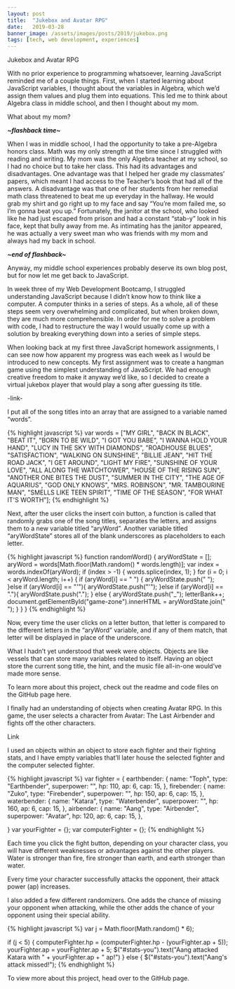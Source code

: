 ```yaml
---
layout: post
title:  "Jukebox and Avatar RPG"
date:   2019-03-28
banner_image: /assets/images/posts/2019/jukebox.png
tags: [tech, web development, experiences]
---
```


Jukebox and Avatar RPG


With no prior experience to programming whatsoever, learning JavaScript reminded me of a couple things. First, when I started learning about JavaScript variables, I thought about the variables in Algebra, which we’d assign them values and plug them into equations. This led me to think about Algebra class in middle school, and then I thought about my mom.

<!--more-->

What about my mom?

***~flashback time~***

When I was in middle school, I had the opportunity to take a pre-Algebra honors class. Math was my only strength at the time since I struggled with reading and writing. My mom was the only Algebra teacher at my school, so I had no choice but to take her class. This had its advantages and disadvantages. One advantage was that I helped her grade my classmates’ papers, which meant I had access to the Teacher’s book that had all of the answers. A disadvantage was that one of her students from her remedial math class threatened to beat me up everyday in the hallway. He would grab my shirt and go right up to my face and say “You’re mom failed me, so I’m gonna beat you up.” Fortunately, the janitor at the school, who looked like he had just escaped from prison and had a constant “stab-y” look in his face, kept that bully away from me. As intimating has the janitor appeared, he was actually a very sweet man who was friends with my mom and always had my back in school. 

***~end of flashback~***

Anyway, my middle school experiences probably deserve its own blog post, but for now let me get back to JavaScript. 

In week three of my Web Development Bootcamp, I struggled understanding JavaScript because I didn’t know how to think like a computer. A computer thinks in a series of steps. As a whole, all of these steps seem very overwhelming and complicated, but when broken down, they are much more comprehensible. In order for me to solve a problem with code, I had to restructure the way I would usually come up with a solution by breaking everything down into a series of simple steps.

When looking back at my first three JavaScript homework assignments, I can see now how apparent my progress was each week as I would be introduced to new concepts. My first assignment was to create a hangman game using the simplest understanding of JavaScript. We had enough creative freedom to make it anyway we’d like, so I decided to create a virtual jukebox player that would play a song after guessing its title.

-link-

I put all of the song titles into an array that are assigned to a variable named “words”.

{% highlight javascript %}
var words = ["MY GIRL", "BACK IN BLACK", "BEAT IT", "BORN TO BE WILD", 
"I GOT YOU BABE", "I WANNA HOLD YOUR HAND", "LUCY IN THE SKY WITH DIAMONDS", "ROADHOUSE BLUES", 
"SATISFACTION", "WALKING ON SUNSHINE", "BILLIE JEAN", "HIT THE ROAD JACK", "I GET AROUND", "LIGHT MY FIRE", 
"SUNSHINE OF YOUR LOVE", "ALL ALONG THE WATCHTOWER", "HOUSE OF THE RISING SUN", "ANOTHER ONE BITES THE DUST",
"SUMMER IN THE CITY", "THE AGE OF AQUARIUS", "GOD ONLY KNOWS", "MRS. ROBINSON", "MR. TAMBOURINE MAN", "SMELLS LIKE TEEN SPIRIT", 
"TIME OF THE SEASON", "FOR WHAT IT\'S WORTH”];
{% endhighlight %}



Next, after the user clicks the insert coin button, a function is called that randomly grabs one of the song titles, separates the letters, and assigns them to a new variable titled “aryWord”. Another variable titled “aryWordState” stores all of the blank underscores as placeholders to each letter.


{% highlight javascript %}
function randomWord() {
    aryWordState = [];
    aryWord = words[Math.floor(Math.random() * words.length)];
    var index = words.indexOf(aryWord);
    if (index > -1) {
        words.splice(index, 1);
    }
    for (i = 0; i < aryWord.length; i++) {
        if (aryWord[i] == " ") {
            aryWordState.push("&nbsp;");
        }else if (aryWord[i] == "\'"){
            aryWordState.push("\'");
        }else if (aryWord[i] == "."){
            aryWordState.push(".");
        }
        else {
        aryWordState.push("_");
        letterBank++;
        document.getElementById("game-zone").innerHTML = aryWordState.join(" ");
        } 
    } 
} 
{% endhighlight %}

Now, every time the user clicks on a letter button, that letter is compared to the different letters in the “aryWord” variable, and if any of them match, that letter will be displayed in place of the underscore.

What I hadn’t yet understood that week were objects. Objects are like vessels that can store many variables related to itself. Having an object store the current song title, the hint, and the music file all-in-one would’ve made more sense.

To learn more about this project, check out the readme and code files on the GitHub page here.

I finally had an understanding of objects when creating Avatar RPG. In this game, the user selects a character from Avatar: The Last Airbender and fights off the other characters.

Link

I used an objects within an object to store each fighter and their fighting stats, and I have empty variables that’ll later house the selected fighter and the computer selected fighter.

{% highlight javascript %}
var fighter = {
    earthbender: {
        name: "Toph",
        type: "Earthbender",
        superpower: "",
        hp: 110,
        ap: 6,
        cap: 15,
    },
    firebender: {
        name: "Zuko",
        type: "Firebender",
        superpower: "",
        hp: 150,
        ap: 6,
        cap: 15,
    },
    waterbender: {
        name: "Katara",
        type: "Waterbender",
        superpower: "",
        hp: 160,
        ap: 6,
        cap: 15,
    },
    airbender: {
        name: "Aang",
        type: "Airbender",
        superpower: "Avatar",
        hp: 120,
        ap: 6,
        cap: 15,
    },

}
var yourFighter = {};
var computerFighter = {};
{% endhighlight %}

Each time you click the fight button, depending on your character class, you will have different weaknesses or advantages against the other players. Water is stronger than fire, fire stronger than earth, and earth stronger than water.

Every time your character successfully attacks the opponent, their attack power (ap) increases.

I also added a few different randomizers. One adds the chance of missing your opponent when attacking, while the other adds the chance of your opponent using their special ability.


{% highlight javascript %}
var j = Math.floor(Math.random() * 6);

if (j < 5) {
                        computerFighter.hp = (computerFighter.hp - (yourFighter.ap + 5));
                        yourFighter.ap = yourFighter.ap + 5;
                        $("#stats-you").text("Aang attacked Katara with " + yourFighter.ap + " ap!")
                    } else {
                        $("#stats-you").text("Aang's attack missed!");
{% endhighlight %}

To view more about this project, head over to the GitHub page.










